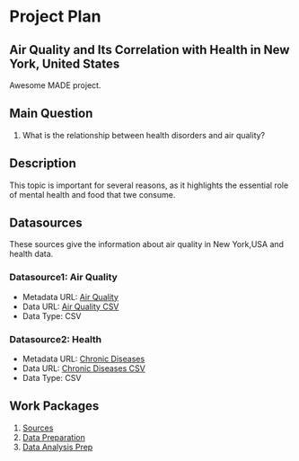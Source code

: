 # Project Plan

## Air Quality and Its Correlation with Health in New York, United States
Awesome MADE project.

## Main Question
1. What is the relationship between health disorders and air quality?

## Description
This topic is important for several reasons, as it highlights the essential role of mental health and food that twe consume.

## Datasources
These sources give the information about air quality in New York,USA and health data.

### Datasource1: Air Quality
* Metadata URL: [Air Quality](https://catalog.data.gov/dataset/air-quality)
* Data URL: [Air Quality CSV](https://data.cityofnewyork.us/api/views/c3uy-2p5r/rows.csv?accessType=DOWNLOAD)
* Data Type: CSV

### Datasource2: Health
* Metadata URL: [Chronic Diseases](https://catalog.data.gov/dataset/u-s-chronic-disease-indicators-cdi)
* Data URL: [Chronic Diseases CSV ](https://data.cdc.gov/api/views/g4ie-h725/rows.csv?accessType=DOWNLOAD)
* Data Type: CSV 

## Work Packages

1. [Sources](https://github.com/kolesovakate/made-project/issues/1)
2. [Data Preparation](https://github.com/kolesovakate/made-project/issues/2)
3. [Data Analysis Prep](https://github.com/kolesovakate/made-project/issues/3)
